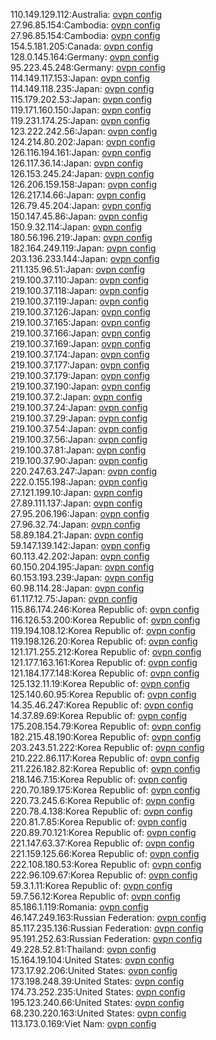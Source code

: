 110.149.129.112:Australia: [ovpn config](vpn/110_149_129_112.ovpn)  
27.96.85.154:Cambodia: [ovpn config](vpn/27_96_85_154.ovpn)  
27.96.85.154:Cambodia: [ovpn config](vpn/27_96_85_154.ovpn)  
154.5.181.205:Canada: [ovpn config](vpn/154_5_181_205.ovpn)  
128.0.145.164:Germany: [ovpn config](vpn/128_0_145_164.ovpn)  
95.223.45.248:Germany: [ovpn config](vpn/95_223_45_248.ovpn)  
114.149.117.153:Japan: [ovpn config](vpn/114_149_117_153.ovpn)  
114.149.118.235:Japan: [ovpn config](vpn/114_149_118_235.ovpn)  
115.179.202.53:Japan: [ovpn config](vpn/115_179_202_53.ovpn)  
119.171.160.150:Japan: [ovpn config](vpn/119_171_160_150.ovpn)  
119.231.174.25:Japan: [ovpn config](vpn/119_231_174_25.ovpn)  
123.222.242.56:Japan: [ovpn config](vpn/123_222_242_56.ovpn)  
124.214.80.202:Japan: [ovpn config](vpn/124_214_80_202.ovpn)  
126.116.194.161:Japan: [ovpn config](vpn/126_116_194_161.ovpn)  
126.117.36.14:Japan: [ovpn config](vpn/126_117_36_14.ovpn)  
126.153.245.24:Japan: [ovpn config](vpn/126_153_245_24.ovpn)  
126.206.159.158:Japan: [ovpn config](vpn/126_206_159_158.ovpn)  
126.217.14.66:Japan: [ovpn config](vpn/126_217_14_66.ovpn)  
126.79.45.204:Japan: [ovpn config](vpn/126_79_45_204.ovpn)  
150.147.45.86:Japan: [ovpn config](vpn/150_147_45_86.ovpn)  
150.9.32.114:Japan: [ovpn config](vpn/150_9_32_114.ovpn)  
180.56.196.219:Japan: [ovpn config](vpn/180_56_196_219.ovpn)  
182.164.249.119:Japan: [ovpn config](vpn/182_164_249_119.ovpn)  
203.136.233.144:Japan: [ovpn config](vpn/203_136_233_144.ovpn)  
211.135.96.51:Japan: [ovpn config](vpn/211_135_96_51.ovpn)  
219.100.37.110:Japan: [ovpn config](vpn/219_100_37_110.ovpn)  
219.100.37.118:Japan: [ovpn config](vpn/219_100_37_118.ovpn)  
219.100.37.119:Japan: [ovpn config](vpn/219_100_37_119.ovpn)  
219.100.37.126:Japan: [ovpn config](vpn/219_100_37_126.ovpn)  
219.100.37.165:Japan: [ovpn config](vpn/219_100_37_165.ovpn)  
219.100.37.166:Japan: [ovpn config](vpn/219_100_37_166.ovpn)  
219.100.37.169:Japan: [ovpn config](vpn/219_100_37_169.ovpn)  
219.100.37.174:Japan: [ovpn config](vpn/219_100_37_174.ovpn)  
219.100.37.177:Japan: [ovpn config](vpn/219_100_37_177.ovpn)  
219.100.37.179:Japan: [ovpn config](vpn/219_100_37_179.ovpn)  
219.100.37.190:Japan: [ovpn config](vpn/219_100_37_190.ovpn)  
219.100.37.2:Japan: [ovpn config](vpn/219_100_37_2.ovpn)  
219.100.37.24:Japan: [ovpn config](vpn/219_100_37_24.ovpn)  
219.100.37.29:Japan: [ovpn config](vpn/219_100_37_29.ovpn)  
219.100.37.54:Japan: [ovpn config](vpn/219_100_37_54.ovpn)  
219.100.37.56:Japan: [ovpn config](vpn/219_100_37_56.ovpn)  
219.100.37.81:Japan: [ovpn config](vpn/219_100_37_81.ovpn)  
219.100.37.90:Japan: [ovpn config](vpn/219_100_37_90.ovpn)  
220.247.63.247:Japan: [ovpn config](vpn/220_247_63_247.ovpn)  
222.0.155.198:Japan: [ovpn config](vpn/222_0_155_198.ovpn)  
27.121.199.10:Japan: [ovpn config](vpn/27_121_199_10.ovpn)  
27.89.111.137:Japan: [ovpn config](vpn/27_89_111_137.ovpn)  
27.95.206.196:Japan: [ovpn config](vpn/27_95_206_196.ovpn)  
27.96.32.74:Japan: [ovpn config](vpn/27_96_32_74.ovpn)  
58.89.184.21:Japan: [ovpn config](vpn/58_89_184_21.ovpn)  
59.147.139.142:Japan: [ovpn config](vpn/59_147_139_142.ovpn)  
60.113.42.202:Japan: [ovpn config](vpn/60_113_42_202.ovpn)  
60.150.204.195:Japan: [ovpn config](vpn/60_150_204_195.ovpn)  
60.153.193.239:Japan: [ovpn config](vpn/60_153_193_239.ovpn)  
60.98.114.28:Japan: [ovpn config](vpn/60_98_114_28.ovpn)  
61.117.12.75:Japan: [ovpn config](vpn/61_117_12_75.ovpn)  
115.86.174.246:Korea Republic of: [ovpn config](vpn/115_86_174_246.ovpn)  
116.126.53.200:Korea Republic of: [ovpn config](vpn/116_126_53_200.ovpn)  
119.194.108.12:Korea Republic of: [ovpn config](vpn/119_194_108_12.ovpn)  
119.198.126.20:Korea Republic of: [ovpn config](vpn/119_198_126_20.ovpn)  
121.171.255.212:Korea Republic of: [ovpn config](vpn/121_171_255_212.ovpn)  
121.177.163.161:Korea Republic of: [ovpn config](vpn/121_177_163_161.ovpn)  
121.184.177.148:Korea Republic of: [ovpn config](vpn/121_184_177_148.ovpn)  
125.132.11.19:Korea Republic of: [ovpn config](vpn/125_132_11_19.ovpn)  
125.140.60.95:Korea Republic of: [ovpn config](vpn/125_140_60_95.ovpn)  
14.35.46.247:Korea Republic of: [ovpn config](vpn/14_35_46_247.ovpn)  
14.37.89.69:Korea Republic of: [ovpn config](vpn/14_37_89_69.ovpn)  
175.208.154.79:Korea Republic of: [ovpn config](vpn/175_208_154_79.ovpn)  
182.215.48.190:Korea Republic of: [ovpn config](vpn/182_215_48_190.ovpn)  
203.243.51.222:Korea Republic of: [ovpn config](vpn/203_243_51_222.ovpn)  
210.222.86.117:Korea Republic of: [ovpn config](vpn/210_222_86_117.ovpn)  
211.226.182.82:Korea Republic of: [ovpn config](vpn/211_226_182_82.ovpn)  
218.146.7.15:Korea Republic of: [ovpn config](vpn/218_146_7_15.ovpn)  
220.70.189.175:Korea Republic of: [ovpn config](vpn/220_70_189_175.ovpn)  
220.73.245.6:Korea Republic of: [ovpn config](vpn/220_73_245_6.ovpn)  
220.78.4.138:Korea Republic of: [ovpn config](vpn/220_78_4_138.ovpn)  
220.81.7.85:Korea Republic of: [ovpn config](vpn/220_81_7_85.ovpn)  
220.89.70.121:Korea Republic of: [ovpn config](vpn/220_89_70_121.ovpn)  
221.147.63.37:Korea Republic of: [ovpn config](vpn/221_147_63_37.ovpn)  
221.159.125.66:Korea Republic of: [ovpn config](vpn/221_159_125_66.ovpn)  
222.108.180.53:Korea Republic of: [ovpn config](vpn/222_108_180_53.ovpn)  
222.96.109.67:Korea Republic of: [ovpn config](vpn/222_96_109_67.ovpn)  
59.3.1.11:Korea Republic of: [ovpn config](vpn/59_3_1_11.ovpn)  
59.7.56.12:Korea Republic of: [ovpn config](vpn/59_7_56_12.ovpn)  
85.186.1.119:Romania: [ovpn config](vpn/85_186_1_119.ovpn)  
46.147.249.163:Russian Federation: [ovpn config](vpn/46_147_249_163.ovpn)  
85.117.235.136:Russian Federation: [ovpn config](vpn/85_117_235_136.ovpn)  
95.191.252.63:Russian Federation: [ovpn config](vpn/95_191_252_63.ovpn)  
49.228.52.81:Thailand: [ovpn config](vpn/49_228_52_81.ovpn)  
15.164.19.104:United States: [ovpn config](vpn/15_164_19_104.ovpn)  
173.17.92.206:United States: [ovpn config](vpn/173_17_92_206.ovpn)  
173.198.248.39:United States: [ovpn config](vpn/173_198_248_39.ovpn)  
174.73.252.235:United States: [ovpn config](vpn/174_73_252_235.ovpn)  
195.123.240.66:United States: [ovpn config](vpn/195_123_240_66.ovpn)  
68.230.220.163:United States: [ovpn config](vpn/68_230_220_163.ovpn)  
113.173.0.169:Viet Nam: [ovpn config](vpn/113_173_0_169.ovpn)  
